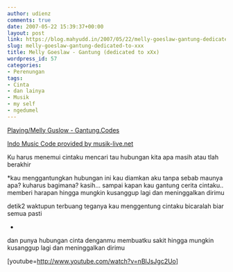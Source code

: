 ```yaml
---
author: udienz
comments: true
date: 2007-05-22 15:39:37+00:00
layout: post
link: https://blog.mahyudd.in/2007/05/22/melly-goeslaw-gantung-dedicated-to-xxx.html
slug: melly-goeslaw-gantung-dedicated-to-xxx
title: Melly Goeslaw - Gantung (dedicated to xXx)
wordpress_id: 57
categories:
- Perenungan
tags:
- Cinta
- dan lainya
- Musik
- my self
- ngedumel
---
```


[
](http://www.musik-live.net)


[Playing/Melly Guslow - Gantung.Codes](http://www.musik-live.net)




[Indo Music Code provided by musik-live.net](http://www.musik-live.net/)











Ku harus menemui cintaku
mencari tau hubungan kita
apa masih atau tlah berakhir

*kau menggantungkan hubungan ini
kau diamkan aku tanpa sebab
maunya apa? kuharus bagimana? kasih...
sampai kapan kau gantung cerita cintaku..
memberi harapan
hingga mungkin kusanggup lagi
dan meninggalkan dirimu

detik2 waktupun terbuang
teganya kau menggentung cintaku
bicaralah biar semua pasti

*
dan punya hubungan cinta denganmu
membuatku sakit
hingga mungkin kusanggup lagi
dan meninggalkan dirimu

[youtube=http://www.youtube.com/watch?v=nBlJsJgc2Uo]
